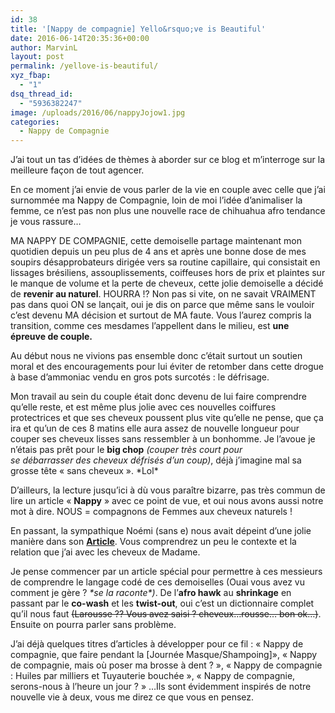 ```yaml
---
id: 38
title: '[Nappy de compagnie] Yello&rsquo;ve is Beautiful'
date: 2016-06-14T20:35:36+00:00
author: MarvinL
layout: post
permalink: /yellove-is-beautiful/
xyz_fbap:
  - "1"
dsq_thread_id:
  - "5936382247"
image: /uploads/2016/06/nappyJojow1.jpg
categories:
  - Nappy de Compagnie
---
```

J’ai tout un tas d’idées de thèmes à aborder sur ce blog et m’interroge sur la meilleure façon de tout agencer.

En ce moment j’ai envie de vous parler de la vie en couple avec celle que j’ai surnommée ma Nappy de Compagnie, loin de moi l’idée d’animaliser la femme, ce n’est pas non plus une nouvelle race de chihuahua afro tendance je vous rassure…
  
MA NAPPY DE COMPAGNIE, cette demoiselle partage maintenant mon quotidien depuis un peu plus de 4 ans et après une bonne dose de mes soupirs désapprobateurs dirigée vers sa routine capillaire, qui consistait en lissages brésiliens, assouplissements, coiffeuses hors de prix et plaintes sur le manque de volume et la perte de cheveux, cette jolie demoiselle a décidé de **revenir au naturel**. HOURRA !? Non pas si vite, on ne savait VRAIMENT pas dans quoi ON se lançait, oui je dis on parce que même sans le vouloir c’est devenu MA décision et surtout de MA faute. Vous l’aurez compris la transition, comme ces mesdames l’appellent dans le milieu, est **une épreuve de couple.**
  
Au début nous ne vivions pas ensemble donc c’était surtout un soutien moral et des encouragements pour lui éviter de retomber dans cette drogue à base d’ammoniac vendu en gros pots surcotés : le défrisage.
  
Mon travail au sein du couple était donc devenu de lui faire comprendre qu’elle reste, et est même plus jolie avec ces nouvelles coiffures protectrices et que ses cheveux poussent plus vite qu’elle ne pense, que ça ira et qu’un de ces 8 matins elle aura assez de nouvelle longueur pour couper ses cheveux lisses sans ressembler à un bonhomme. Je l&rsquo;avoue je n&rsquo;étais pas prêt pour le **big chop** _(couper très court pour se débarrasser des cheveux défrisés d&rsquo;un coup)_, déjà j&rsquo;imagine mal sa grosse tête « sans cheveux ». \*Lol\*
  
D’ailleurs, la lecture jusqu’ici à dù vous paraître bizarre, pas très commun de lire un article « **Nappy** » avec ce point de vue, et oui nous avons aussi notre mot à dire. NOUS = compagnons de Femmes aux cheveux naturels !
  
En passant, la sympathique Noémi (sans e) nous avait dépeint d’une jolie manière dans son **[Article](https://noemisanse.wordpress.com/2015/12/20/dans-la-peau-dune-nappy-episode-3/)**. Vous comprendrez un peu le contexte et la relation que j’ai avec les cheveux de Madame.
  
Je pense commencer par un article spécial pour permettre à ces messieurs de comprendre le langage codé de ces demoiselles (Ouai vous avez vu comment je gère ? _\*se la raconte\*)_. De l’**afro hawk** au **shrinkage** en passant par le **co-wash** et les **twist-out**, oui c’est un dictionnaire complet qu’il nous faut <del datetime="2016-06-14T20:32:58+00:00">(Larousse ?? Vous avez saisi ? cheveux…rousse… bon ok…)</del>. Ensuite on pourra parler sans problème.
  
J’ai déjà quelques titres d’articles à développer pour ce fil : « Nappy de compagnie, que faire pendant la [Journée Masque/Shampoing]», « Nappy de compagnie, mais où poser ma brosse à dent ? », « Nappy de compagnie : Huiles par milliers et Tuyauterie bouchée », « Nappy de compagnie, serons-nous à l’heure un jour ? » …Ils sont évidemment inspirés de notre nouvelle vie à deux, vous me direz ce que vous en pensez.
